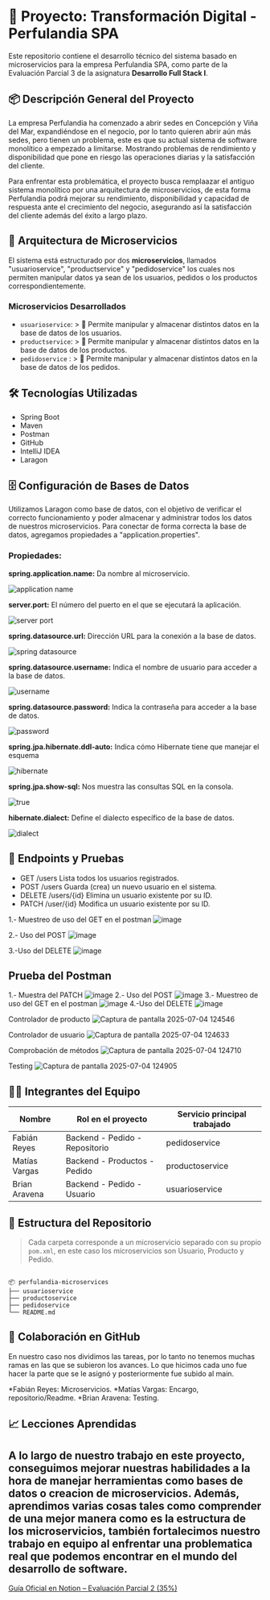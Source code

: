 # 🧾 Proyecto: Transformación Digital - Perfulandia SPA


Este repositorio contiene el desarrollo técnico del sistema basado en microservicios para la empresa Perfulandia SPA, como parte de la Evaluación Parcial 3 de la asignatura **Desarrollo Full Stack I**.

## 📦 Descripción General del Proyecto

La empresa Perfulandia ha comenzado a abrir sedes en Concepción y Viña del Mar, expandiéndose en el negocio, por lo tanto quieren abrir aún más sedes, pero tienen un problema, este es que su actual sistema de software monolítico a empezado a limitarse. Mostrando problemas de rendimiento y disponibilidad que pone en riesgo las operaciones diarias y la satisfacción del cliente.

Para enfrentar esta problemática, el proyecto busca remplaazar el antiguo sistema monolítico por una arquitectura de microservicios, de esta forma Perfulandia podrá mejorar su rendimiento, disponibilidad y capacidad de respuesta ante el crecimiento del negocio, asegurando así la satisfacción del cliente además del éxito a largo plazo.

## 🧩 Arquitectura de Microservicios

El sistema está estructurado por dos **microservicios**, llamados "usuarioservice", "productservice"  y "pedidoservice" los cuales nos permiten manipular datos ya sean de los usuarios, pedidos o los productos correspondientemente.

### Microservicios Desarrollados

- `usuarioservice`: > 📝 Permite manipular y almacenar distintos datos en la base de datos de los usuarios.
- `productservice`: > 📝 Permite manipular y almacenar distintos datos en la base de datos de los productos.
- `pedidoservice` : > 📝 Permite manipular y almacenar distintos datos en la base de datos de los pedidos.

## 🛠️ Tecnologías Utilizadas

* Spring Boot
* Maven
* Postman
* GitHub
* IntelliJ IDEA
* Laragon

## 🗄️ Configuración de Bases de Datos

Utilizamos Laragon como base de datos, con el objetivo de verificar el correcto funcionamiento y poder almacenar y administrar todos los datos de nuestros microservicios.
Para conectar de forma correcta la base de datos, agregamos propiedades a "application.properties".

### Propiedades:

**spring.application.name:** Da nombre al microservicio.

![application name](https://github.com/user-attachments/assets/581f8eec-43a3-4ca8-8b31-824a9bde5e88)

**server.port:** El número del puerto en el que se ejecutará la aplicación.

![server port](https://github.com/user-attachments/assets/ab98275e-c580-416f-80f2-d5a702c4c479)

**spring.datasource.url:** Dirección URL para la conexión a la base de datos.

![spring datasource](https://github.com/user-attachments/assets/ea648c8c-3dba-4b8c-bb55-34bad61a8a9b)

**spring.datasource.username:** Indica el nombre de usuario para acceder a la base de datos.

![username](https://github.com/user-attachments/assets/f08301b6-e703-4528-8df0-a5ac07ca0e02)

**spring.datasource.password:** Indica la contraseña para acceder a la base de datos.

![password](https://github.com/user-attachments/assets/a874f193-a825-4f22-b85c-d8fce4da38f7)

**spring.jpa.hibernate.ddl-auto:** Indica cómo Hibernate tiene que manejar el esquema 

![hibernate](https://github.com/user-attachments/assets/47ba1461-5027-429f-8aa0-74ec4ae568e6)

**spring.jpa.show-sql:** Nos muestra las consultas SQL en la consola.

![true](https://github.com/user-attachments/assets/e87b2622-fd0c-4b97-b80b-1e02694739a7)

**hibernate.dialect:** Define el dialecto específico de la base de datos.

![dialect](https://github.com/user-attachments/assets/ff0e8e8d-ffd4-4bd6-8155-9ceeecc058ed)

## 📮 Endpoints y Pruebas

* GET /users Lista todos los usuarios registrados.
* POST /users Guarda (crea) un nuevo usuario en el sistema.
* DELETE /users/{id} Elimina un usuario existente por su ID.
* PATCH /user/{id} Modifica un usuario existente por su ID.
   
1.- Muestreo de uso del GET en el postman
 ![image](https://github.com/user-attachments/assets/7564d6d5-fc34-4df2-ac83-846f94fa0c33)

 2.- Uso del POST
 ![image](https://github.com/user-attachments/assets/ca575701-d270-4a5f-9c90-3dba38d20498)

 3.-Uso del DELETE
 ![image](https://github.com/user-attachments/assets/6b63f74f-928c-466e-b5c7-a5eb617f8d0d)

## Prueba del Postman
1.- Muestra del PATCH
![image](https://github.com/user-attachments/assets/f4924370-84fe-4f15-93b3-d3711a6d2e22)
2.-  Uso del POST
 ![image](https://github.com/user-attachments/assets/ca575701-d270-4a5f-9c90-3dba38d20498)
3.- Muestreo de uso del GET en el postman
 ![image](https://github.com/user-attachments/assets/7564d6d5-fc34-4df2-ac83-846f94fa0c33)
4.-Uso del DELETE
![image](https://github.com/user-attachments/assets/6b63f74f-928c-466e-b5c7-a5eb617f8d0d)

Controlador de producto 
![Captura de pantalla 2025-07-04 124546](https://github.com/user-attachments/assets/c6d61841-b952-4e8c-b7c6-d476fd271a60)

Controlador de usuario 
![Captura de pantalla 2025-07-04 124633](https://github.com/user-attachments/assets/4e9b32b5-1b2c-473b-9a92-d3f3a8b60bf5)

Comprobación de métodos
![Captura de pantalla 2025-07-04 124710](https://github.com/user-attachments/assets/95f9b9f8-9b4e-46a9-a1b7-0892d8b8a20a)

Testing 
![Captura de pantalla 2025-07-04 124905](https://github.com/user-attachments/assets/d60e6e2e-9856-468b-b9c5-6c33d188d248)


## 🧑‍💻 Integrantes del Equipo

| Nombre                  | Rol en el proyecto                | Servicio principal trabajado |
|-------------------------|-----------------------------------|------------------------------|
| Fabián Reyes            |  Backend - Pedido - Repositorio   | pedidoservice                |
| Matías Vargas           |  Backend - Productos - Pedido     | productoservice              |
| Brian Aravena           |  Backend - Pedido - Usuario       | usuarioservice               |

## 📂 Estructura del Repositorio

> Cada carpeta corresponde a un microservicio separado con su propio `pom.xml`, en este caso los microservicios son Usuario, Producto y Pedido.

```

📦 perfulandia-microservices
├── usuarioservice
├── productoservice
├── pedidoservice 
└── README.md

```

## 👥 Colaboración en GitHub

En nuestro caso nos dividimos las tareas, por lo tanto no tenemos muchas ramas en las que se subieron los avances. Lo que hicimos cada uno fue hacer la parte que se le asignó y posteriormente fue subido al main.

*Fabián Reyes: Microservicios.
*Matías Vargas: Encargo, repositorio/Readme.
*Brian Aravena: Testing.

## 📈 Lecciones Aprendidas
A lo largo de nuestro trabajo en este proyecto, conseguimos mejorar nuestras habilidades a la hora de manejar herramientas como bases de datos o creacion de microservicios. 
Además, aprendimos varias cosas tales como comprender de una mejor manera como es la estructura de los microservicios, también fortalecimos nuestro trabajo en equipo al enfrentar una problematica real que podemos encontrar en el mundo del desarrollo de software.
---

[Guía Oficial en Notion – Evaluación Parcial 2 (35%)](https://quilt-canary-969.notion.site/Gu-a-Oficial-Evaluaci-n-Parcial-2-35-1f75b3c4e31280aaab79c9a71f1cfb7b?pvs=4)

